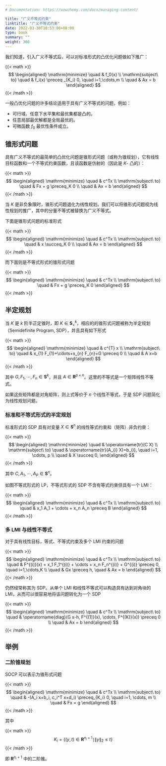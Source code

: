 ```yaml
---
# Documentation: https://wowchemy.com/docs/managing-content/

title: "广义不等式约束"
linktitle: "广义不等式约束"
date: 2022-03-30T10:53:00+08:00
type: book
summary: ""
weight: 360
---
```


<!--more-->

我们知道，引入广义不等式后，可以对标准形式的凸优化问题做如下推广：

{{< math >}}
$$
\begin{aligned}
    \mathrm{minimize} \quad & f_0(x) \\
    \mathrm{subject\ to} \quad & f_i(x) \preceq _{K_i} 0, \quad i=1,\cdots,m \\
    \quad & Ax = b
\end{aligned}
$$
{{< /math >}}

一般凸优化问题的许多结论适用于具有广义不等式的问题，例如：

- 可行域、任意下水平集和最优集都是凸的。
- 任意局部最优解都是全局最优的。
- 可微函数 $f_0$ 最优性条件成立。

## 锥形式问题

具有广义不等式的最简单的凸优化问题是锥形式问题（或称为锥规划），它有线性目标函数和一个不等式约束函数，且该函数是仿射的（因此是 $K$- 凸的）：

{{< math >}}
$$
\begin{aligned}
    \mathrm{minimize} \quad & c^Tx \\
    \mathrm{subject\ to} \quad & Fx + g \preceq_K 0 \\
    \quad & Ax = b
\end{aligned}
$$
{{< /math >}}

当 $K$ 是非负象限时，锥形式问题退化为线性规划。我们可以将锥形式问题视为线性规划的推广，其中的分量不等式被替换为广义不等式。

下面是锥形式问题的标准形式

{{< math >}}
$$
\begin{aligned}
    \mathrm{minimize} \quad & c^Tx \\
    \mathrm{subject\ to} \quad & x \succeq_K 0 \\
    \quad & Ax = b
\end{aligned}
$$
{{< /math >}}

而下面则是不等式形式的锥形式问题

{{< math >}}
$$
\begin{aligned}
    \mathrm{minimize} \quad & c^Tx \\
    \mathrm{subject\ to} \quad & Fx + g \preceq_K 0
\end{aligned}
$$
{{< /math >}}

## 半定规划

当 $K$ 是 $k$ 阶半正定锥时，即 $K \in \mathbf{S}^k_+$，相应的的锥形式问题被称为半定规划（Semidefinite Program, SDP），并且具有如下形式

{{< math >}}
$$
\begin{aligned}
    \mathrm{minimize} \quad & c^{T} x \\
    \mathrm{subject\ to} \quad & x_{1} F_{1}+\cdots+x_{n} F_{n}+G \preceq 0 \\
    \quad & A x=b
\end{aligned}
$$
{{< /math >}}

其中 $G, F_1, \cdots, F_n \in \mathbf{S}^k$，并且 $A \in \mathbf{R}^{p \times n}$。这里的不等式是一个矩阵线性不等式。

如果这些矩阵都是对角矩阵，则上式等价于 $n$ 个线性不等式，于是 SDP 问题简化为线性规划问题。

### 标准和不等式形式的半定规划

标准形式的 SDP 具有对变量 $X \in \mathbf{S}^n$ 的线性等式约束和（矩阵）非负约束：

{{< math >}}
$$
\begin{aligned}
    \mathrm{minimize} \quad & \operatorname{tr}(C X) \\
    \mathrm{subject\ to} \quad & \operatorname{tr}(A_{i} X)=b_{i}, \quad i=1, \cdots, p \\
    \quad & X \succeq 0,
\end{aligned}
$$
{{< /math >}}

其中 $C, A_1, \cdots, A_P \in \mathbf{S}^n$。

如图不等式形式的 LP，不等式形式的 SDP 不含有等式约束但具有一个 LMI：

{{< math >}}
$$
\begin{aligned}
    \mathrm{minimize} \quad & c^Tx \\
    \mathrm{subject\ to} \quad & x_1 A_1 + \cdots + x_n A_n \preceq B
\end{aligned}
$$
{{< /math >}}

### 多 LMI 与线性不等式

对于具有线性目标，等式、不等式约束及多个 LMI 约束的问题

{{< math >}}
$$
\begin{aligned}
    \mathrm{minimize} \quad & c^Tx \\
    \mathrm{subject\ to} \quad & F^{(i)}(x) = x_1 F_1^{(i)} + \cdots + x_n F_n^{(i)} + G^{(i)} \preceq 0, \quad i=1,\cdots,K \\
    \quad & Gx \preceq h,
    \quad & Ax = b
\end{aligned}
$$
{{< /math >}}

仍然经常称其为 SDP。从单个 LMI 和线性不等式可以构造具有达到对角块的 LMI，从而可以很容易地将该问题转化为一个 SDP

{{< math >}}
$$
\begin{aligned}
    \mathrm{minimize} \quad & c^Tx \\
    \mathrm{subject\ to} \quad & \operatorname{diag}(G x-h, F^{(1)}(x), \cdots, F^{(K)}(x)) \preceq 0 \\
    \quad & Ax = b
\end{aligned}
$$
{{< /math >}}

## 举例

### 二阶锥规划

SOCP 可以表示为锥形式问题

{{< math >}}
$$
\begin{aligned}
    \mathrm{minimize} \quad & c^Tx \\
    \mathrm{subject\ to} \quad & -(A_i x+b_i, c_i^T x+d_i) \preceq_{K_i} 0, \quad i=1, \cdots, m \\
    \quad & Fx = g
\end{aligned}
$$
{{< /math >}}

其中

{{< math >}}
$$
K_{i}=\left\{(y, t) \in \mathbf{R}^{n_i+1} \mid \|y\|_2 \leqslant t\right\}
$$
{{< /math >}}

即 $\mathbf{R}^{n_i+1}$ 中的二阶锥。